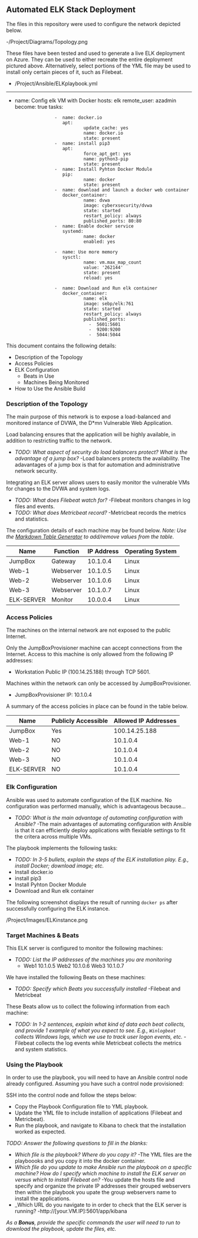 ## Automated ELK Stack Deployment

The files in this repository were used to configure the network depicted below.

   -/Project/Diagrams/Topology.png

These files have been tested and used to generate a live ELK deployment on Azure. They can be used to either recreate the entire deployment pictured above. Alternatively, select portions of the YML file may be used to install only certain pieces of it, such as Filebeat.

  - /Project/Ansible/ELKplaybook.yml

---
- name:  Config elk VM with Docker
  hosts: elk
  remote_user: azadmin
  become: true
  tasks:

                     -  name: docker.io
                        apt:
                                update_cache: yes
                                name: docker.io
                                state: present
                     -  name: install pip3
                        apt:
                                force_apt_get: yes
                                name: python3-pip
                                state: present
                     -  name: Install Pyhton Docker Module
                        pip:
                                name: docker
                                state: present
                     -  name: download and launch a docker web container
                        docker_container:
                                name: dvwa
                                image: cyberxsecurity/dvwa
                                state: started
                                restart_policy: always
                                published_ports: 80:80
                     -  name: Enable docker service
                        systemd:
                                name: docker
                                enabled: yes

                     -  name: Use more memory
                        sysctl:
                                name: vm.max_map_count
                                value: '262144'
                                state: present
                                reload: yes

                     -  name: Download and Run elk container
                        docker_container:
                                name: elk
                                image: sebp/elk:761
                                state: started
                                restart_policy: always
                                published_ports:
                                  -  5601:5601
                                  -  9200:9200
                                  -  5044:5044
								  
								  
								  
This document contains the following details:
- Description of the Topology
- Access Policies
- ELK Configuration
  - Beats in Use
  - Machines Being Monitored
- How to Use the Ansible Build


### Description of the Topology

The main purpose of this network is to expose a load-balanced and monitored instance of DVWA, the D*mn Vulnerable Web Application.

Load balancing ensures that the application will be highly available, in addition to restricting traffic to the network.
- _TODO: What aspect of security do load balancers protect? What is the advantage of a jump box?_
	-Load balancers protects the availability. The adavantages of a jump box is that for automation and administrative network security. 

Integrating an ELK server allows users to easily monitor the vulnerable VMs for changes to the DVWA and system logs.
- _TODO: What does Filebeat watch for?_
	-Filebeat monitors changes in log files and events.
- _TODO: What does Metricbeat record?_
	-Metricbeat records the metrics and statistics.
	
The configuration details of each machine may be found below.
_Note: Use the [Markdown Table Generator](http://www.tablesgenerator.com/markdown_tables) to add/remove values from the table_.

| Name     | Function | IP Address | Operating System |
|----------|----------|------------|------------------|
| JumpBox  | Gateway  | 10.1.0.4   | Linux            |
| Web-1    | Webserver| 10.1.0.5   | Linux            |
| Web-2    | Webserver| 10.1.0.6   | Linux            |
| Web-3    | Webserver| 10.1.0.7   | Linux            |
|ELK-SERVER| Monitor  | 10.0.0.4   | Linux            |

### Access Policies

The machines on the internal network are not exposed to the public Internet. 

Only the JumpBoxProvisioner machine can accept connections from the Internet. Access to this machine is only allowed from the following IP addresses:
- Workstation Public IP (100.14.25.188) through TCP 5601.

Machines within the network can only be accessed by JumpBoxProvisioner.
- JumpBoxProvisioner IP: 10.1.0.4

A summary of the access policies in place can be found in the table below.

| Name     | Publicly Accessible | Allowed IP Addresses |
|----------|---------------------|----------------------|
| JumpBox  | Yes                 | 100.14.25.188        |
|  Web-1   | NO                  | 10.1.0.4             |
|  Web-2   | NO                  | 10.1.0.4             |
|  Web-3   | NO                  | 10.1.0.4             |
|ELK-SERVER| NO                  | 10.1.0.4             |

### Elk Configuration

Ansible was used to automate configuration of the ELK machine. No configuration was performed manually, which is advantageous because...
- _TODO: What is the main advantage of automating configuration with Ansible?_
	-The main advantages of automating configuration with Ansible is that it can efficiently deploy applications with flexiable settings to fit the critera across multiple VMs.
	
The playbook implements the following tasks:
- _TODO: In 3-5 bullets, explain the steps of the ELK installation play. E.g., install Docker; download image; etc._
- Install docker.io
- install pip3
- Install Pyhton Docker Module
- Download and Run elk container

The following screenshot displays the result of running `docker ps` after successfully configuring the ELK instance.

/Project/Images/ELKinstance.png

### Target Machines & Beats
This ELK server is configured to monitor the following machines:
- _TODO: List the IP addresses of the machines you are monitoring_
	- Web1 10.1.0.5 Web2 10.1.0.6 Web3 10.1.0.7

We have installed the following Beats on these machines:
- _TODO: Specify which Beats you successfully installed_
	-Filebeat and Metricbeat

These Beats allow us to collect the following information from each machine:
- _TODO: In 1-2 sentences, explain what kind of data each beat collects, and provide 1 example of what you expect to see. E.g., `Winlogbeat` collects Windows logs, which we use to track user logon events, etc._
	-Filebeat collects the log events while Metricbeat collects the metrics and system statistics.
	
### Using the Playbook
In order to use the playbook, you will need to have an Ansible control node already configured. Assuming you have such a control node provisioned: 

SSH into the control node and follow the steps below:
- Copy the Playbook Configuration file to YML playbook.
- Update the YML file to include installion of applications (Filebeat and Metricbeat).
- Run the playbook, and navigate to Kibana to check that the installation worked as expected.

_TODO: Answer the following questions to fill in the blanks:_
- _Which file is the playbook? Where do you copy it?_
	-The YML files are the playboooks and you copy it into the docker container.
- _Which file do you update to make Ansible run the playbook on a specific machine? How do I specify which machine to install the ELK server on versus which to install Filebeat on?_
	-You update the hosts file and specify and organize the private IP addresses their grouped webservers then within the playbook you upate the group webservers name to install the applications.
- _Which URL do you navigate to in order to check that the ELK server is running?
	-http://[your.VM.IP]:5601/app/kibana

_As a **Bonus**, provide the specific commands the user will need to run to download the playbook, update the files, etc._